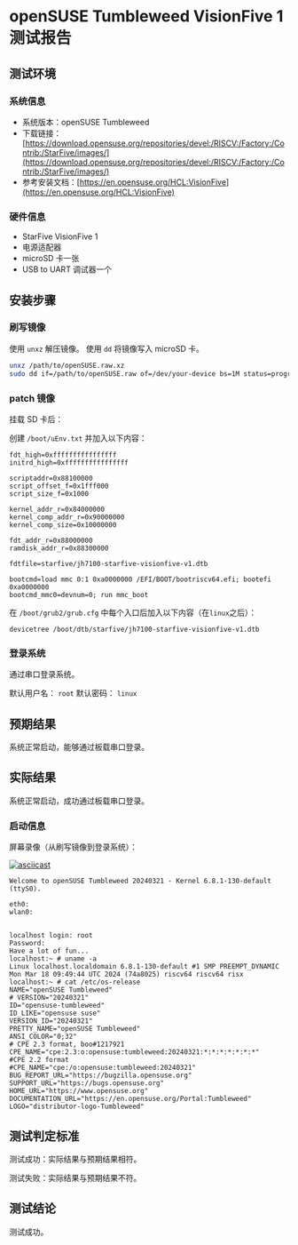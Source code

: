 # openSUSE Tumbleweed VisionFive 1 测试报告

## 测试环境

### 系统信息

- 系统版本：openSUSE Tumbleweed
- 下载链接：[https://download.opensuse.org/repositories/devel:/RISCV:/Factory:/Contrib:/StarFive/images/](https://download.opensuse.org/repositories/devel:/RISCV:/Factory:/Contrib:/StarFive/images/)
- 参考安装文档：[https://en.opensuse.org/HCL:VisionFive](https://en.opensuse.org/HCL:VisionFive)

### 硬件信息

- StarFive VisionFive 1
- 电源适配器
- microSD 卡一张
- USB to UART 调试器一个

## 安装步骤

### 刷写镜像

使用 `unxz` 解压镜像。
使用 `dd` 将镜像写入 microSD 卡。

```bash
unxz /path/to/openSUSE.raw.xz
sudo dd if=/path/to/openSUSE.raw of=/dev/your-device bs=1M status=progress
```

### patch 镜像

挂载 SD 卡后：

创建 `/boot/uEnv.txt` 并加入以下内容：

```
fdt_high=0xffffffffffffffff
initrd_high=0xffffffffffffffff

scriptaddr=0x88100000
script_offset_f=0x1fff000
script_size_f=0x1000

kernel_addr_r=0x84000000
kernel_comp_addr_r=0x90000000
kernel_comp_size=0x10000000

fdt_addr_r=0x88000000
ramdisk_addr_r=0x88300000

fdtfile=starfive/jh7100-starfive-visionfive-v1.dtb

bootcmd=load mmc 0:1 0xa0000000 /EFI/BOOT/bootriscv64.efi; bootefi 0xa0000000
bootcmd_mmc0=devnum=0; run mmc_boot
```

在 `/boot/grub2/grub.cfg` 中每个入口后加入以下内容（在`linux`之后）：

```
devicetree /boot/dtb/starfive/jh7100-starfive-visionfive-v1.dtb
```

### 登录系统

通过串口登录系统。

默认用户名： `root`
默认密码： `linux`

## 预期结果

系统正常启动，能够通过板载串口登录。

## 实际结果

系统正常启动，成功通过板载串口登录。

### 启动信息

屏幕录像（从刷写镜像到登录系统）：

[![asciicast](https://asciinema.org/a/bTRGI0BeLsyA2Fg9xMZtXeVHU.svg)](https://asciinema.org/a/bTRGI0BeLsyA2Fg9xMZtXeVHU)

```log
Welcome to openSUSE Tumbleweed 20240321 - Kernel 6.8.1-130-default (ttyS0).

eth0:  
wlan0:  


localhost login: root
Password: 
Have a lot of fun...
localhost:~ # uname -a
Linux localhost.localdomain 6.8.1-130-default #1 SMP PREEMPT_DYNAMIC Mon Mar 18 09:49:44 UTC 2024 (74a8025) riscv64 riscv64 risx
localhost:~ # cat /etc/os-release 
NAME="openSUSE Tumbleweed"
# VERSION="20240321"
ID="opensuse-tumbleweed"
ID_LIKE="opensuse suse"
VERSION_ID="20240321"
PRETTY_NAME="openSUSE Tumbleweed"
ANSI_COLOR="0;32"
# CPE 2.3 format, boo#1217921
CPE_NAME="cpe:2.3:o:opensuse:tumbleweed:20240321:*:*:*:*:*:*:*"
#CPE 2.2 format
#CPE_NAME="cpe:/o:opensuse:tumbleweed:20240321"
BUG_REPORT_URL="https://bugzilla.opensuse.org"
SUPPORT_URL="https://bugs.opensuse.org"
HOME_URL="https://www.opensuse.org"
DOCUMENTATION_URL="https://en.opensuse.org/Portal:Tumbleweed"
LOGO="distributor-logo-Tumbleweed"

```

## 测试判定标准

测试成功：实际结果与预期结果相符。

测试失败：实际结果与预期结果不符。

## 测试结论

测试成功。